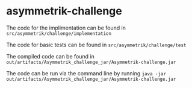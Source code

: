 # asymmetrik-challenge

The code for the implimentation can be found in `src/asymmetrik/challenge/implementation`

The code for basic tests can be found in `src/asymmetrik/challenge/test`

The compiled code can be found in `out/artifacts/Asymmetrik_challenge_jar/Asymmetrik-challenge.jar`

The code can be run via the command line by running `java -jar out/artifacts/Asymmetrik_challenge_jar/Asymmetrik-challenge.jar`
